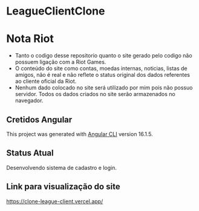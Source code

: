 # LeagueClientClone

# Nota Riot

 - Tanto o codigo desse repositorio quanto o site gerado pelo codigo não possuem ligação com a Riot Games. 
 - O conteúdo do site como contas, moedas internas, noticias, listas de amigos, não é real e não reflete o status original dos dados referentes ao cliente oficial da Riot.
 - Nenhum dado colocado no site será utilizado por mim pois não possuo servidor. Todos os dados criados no site serão armazenados no navegador.

## Cretidos Angular

This project was generated with [Angular CLI](https://github.com/angular/angular-cli) version 16.1.5.


## Status Atual

Desenvolvendo sistema de cadastro e login.

## Link para visualização do site

https://clone-league-client.vercel.app/
